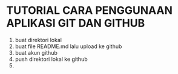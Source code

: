 # TUTORIAL CARA PENGGUNAAN APLIKASI GIT DAN GITHUB
1. buat direktori lokal
1. buat file README.md lalu upload ke github
1. buat akun github
1. push direktori lokal ke github
1. 


